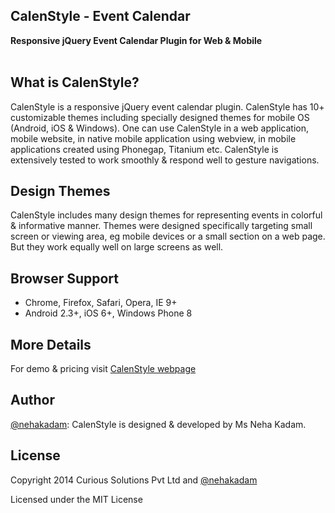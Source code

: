 ##  CalenStyle - Event Calendar
**Responsive jQuery Event Calendar Plugin for Web & Mobile** <br/><br/>

## What is CalenStyle?
CalenStyle is a responsive jQuery event calendar plugin. CalenStyle has 10+ customizable themes including specially designed themes for mobile OS (Android, iOS & Windows). One can use CalenStyle in a web application, mobile website, in native mobile application using webview, in mobile applications created using Phonegap, Titanium etc. CalenStyle is extensively tested to work smoothly & respond well to gesture navigations. 

## Design Themes
CalenStyle includes many design themes for representing events in colorful & informative manner. Themes were designed specifically targeting small screen or viewing area, eg mobile devices or a small section on a web page. But they work equally well on large screens as well.



## Browser Support
- Chrome, Firefox, Safari, Opera, IE 9+
- Android 2.3+, iOS 6+, Windows Phone 8

## More Details
For demo & pricing visit [CalenStyle webpage](http://curioussolutions/apps/calenstyle/ "CalenStyle Plugin Details")

## Author
[@nehakadam](https://github.com/nehakadam): CalenStyle is designed & developed by Ms Neha Kadam.

## License
Copyright 2014 Curious Solutions Pvt Ltd and [@nehakadam](https://github.com/nehakadam)

Licensed under the MIT License
